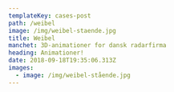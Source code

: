 ```yaml
---
templateKey: cases-post
path: /weibel
image: /img/weibel-staende.jpg
title: Weibel
manchet: 3D-animationer for dansk radarfirma
heading: Animationer!
date: 2018-09-18T19:35:06.313Z
images:
  - image: /img/weibel-stående.jpg
---
```


